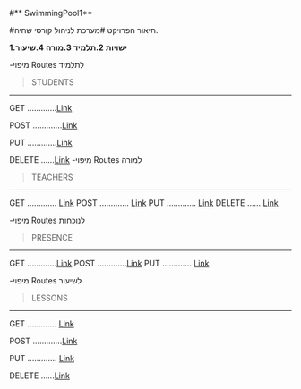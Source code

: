 #** SwimmingPool1**

#תיאור הפרויקט
#מערכת לניהול קורסי שחיה.

**1.ישויות**
**2.תלמיד**
**3.מורה**
**4.שיעור**


-מיפוי Routes לתלמיד
>STUDENTS
---

GET .............[Link]( https://SwimmingPool.co.il/Student/?id)

POST .............[Link]( https://SwimmingPool.co.il/Student)

PUT .............[Link]( https://SwimmingPool.co.il/Student/id)

DELETE ......[Link]( https://SwimmingPool.co.il/Student/id)
-מיפוי Routes למורה


>TEACHERS
---

GET ............. [Link]( https://SwimmingPool.co.il/Teacher/?id)
POST .............  [Link]( https://SwimmingPool.co.il/Teacher) 
PUT ............. [Link]( https://SwimmingPool.co.il/Teacher/id)
DELETE ...... [Link]( https://SwimmingPool.co.il/Teacher/id)


-מיפוי Routes לנוכחות


>PRESENCE
---

GET .............[Link](https://SwimmingPool.co.il/Presence/?studentId=1&teacherId=1&lessonId=1)
POST .............[Link](https://SwimmingPool.co.il/Presence?studentId=1&teacherId=1&lessonId=1) 
PUT ............. [Link](https://SwimmingPool.co.il/Ptesence/id)


-מיפוי Routes לשיעור

>LESSONS
---
GET ............. [Link](https://SwimmingPool.co.il/Lesson/?id)

POST .............[Link](https://SwimmingPool.co.il/Lesson)

PUT ............. [Link](https://SwimmingPool.co.il/Lesson/id)

DELETE ......[Link](https://SwimmingPool.co.il/Lesson/id)
